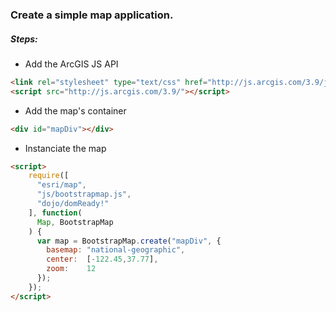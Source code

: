 ### Create a simple map application.

##### Steps:

- Add the ArcGIS JS API
```html
<link rel="stylesheet" type="text/css" href="http://js.arcgis.com/3.9/js/esri/css/esri.css">
<script src="http://js.arcgis.com/3.9/"></script>
```
    
- Add the map's container
```html
<div id="mapDiv"></div>
```

- Instanciate the map
```html
<script>
    require([
      "esri/map",
      "js/bootstrapmap.js",
      "dojo/domReady!"
    ], function(
      Map, BootstrapMap
    ) {
      var map = BootstrapMap.create("mapDiv", {
        basemap: "national-geographic",
        center:  [-122.45,37.77],
        zoom:    12
      });
    });
</script>
```
